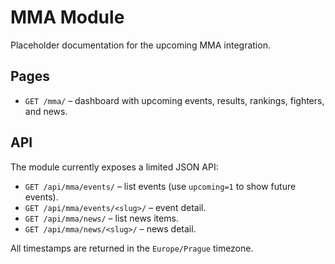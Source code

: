 # MMA Module

Placeholder documentation for the upcoming MMA integration.

## Pages

- `GET /mma/` – dashboard with upcoming events, results, rankings, fighters, and news.

## API

The module currently exposes a limited JSON API:

- `GET /api/mma/events/` – list events (use `upcoming=1` to show future events).
- `GET /api/mma/events/<slug>/` – event detail.
- `GET /api/mma/news/` – list news items.
- `GET /api/mma/news/<slug>/` – news detail.

All timestamps are returned in the `Europe/Prague` timezone.
